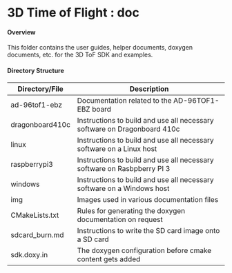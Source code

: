 # 3D Time of Flight : doc

#### Overview
This folder contains the user guides, helper documents, doxygen documents, etc. for the 3D ToF SDK and examples.

#### Directory Structure
| Directory/File | Description |
| --------- | ----------- |
| ad-96tof1-ebz | Documentation related to the AD-96TOF1-EBZ board |
| dragonboard410c | Instructions to build and use all necessary software on Dragonboard 410c |
| linux | Instructions to build and use all necessary software on a Linux host |
| raspberrypi3 | Instructions to build and use all necessary software on Rasbpberry PI 3 |
| windows | Instructions to build and use all necessary software on a Windows host |
| img | Images used in various documentation files |
| CMakeLists.txt | Rules for generating the doxygen documentation on request |
| sdcard_burn.md | Instructions to write the SD card image onto a SD card |
| sdk.doxy.in | The doxygen configuration before cmake content gets added |
